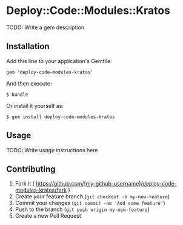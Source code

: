 # Deploy::Code::Modules::Kratos

TODO: Write a gem description

## Installation

Add this line to your application's Gemfile:

    gem 'deploy-code-modules-kratos'

And then execute:

    $ bundle

Or install it yourself as:

    $ gem install deploy-code-modules-kratos

## Usage

TODO: Write usage instructions here

## Contributing

1. Fork it ( https://github.com/[my-github-username]/deploy-code-modules-kratos/fork )
2. Create your feature branch (`git checkout -b my-new-feature`)
3. Commit your changes (`git commit -am 'Add some feature'`)
4. Push to the branch (`git push origin my-new-feature`)
5. Create a new Pull Request
